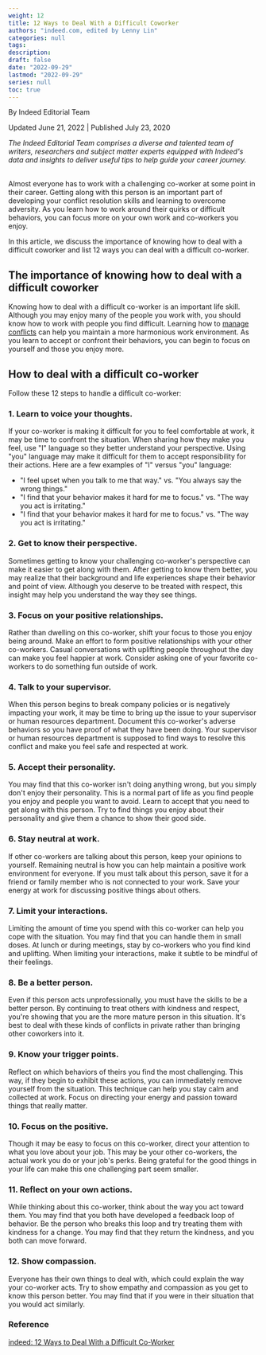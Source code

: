 ```yaml
---
weight: 12
title: 12 Ways to Deal With a Difficult Coworker
authors: "indeed.com, edited by Lenny Lin"
categories: null
tags:
description: 
draft: false
date: "2022-09-29"
lastmod: "2022-09-29"
series: null
toc: true
---
```



By Indeed Editorial Team

Updated June 21, 2022 | Published July 23, 2020  

*The Indeed Editorial Team comprises a diverse and talented team of writers, researchers and subject matter experts equipped with Indeed's data and insights to deliver useful tips to help guide your career journey.*  

<br>Almost everyone has to work with a challenging co-worker at some point in their career. Getting along with this person is an important part of developing your conflict resolution skills and learning to overcome adversity. As you learn how to work around their quirks or difficult behaviors, you can focus more on your own work and co-workers you enjoy.

In this article, we discuss the importance of knowing how to deal with a difficult coworker and list 12 ways you can deal with a difficult co-worker.

## The importance of knowing how to deal with a difficult coworker

Knowing how to deal with a difficult co-worker is an important life skill. Although you may enjoy many of the people you work with, you should know how to work with people you find difficult. Learning how to [manage conflicts](https://www.indeed.com/career-advice/interviewing/handle-conflict-in-workplace) can help you maintain a more harmonious work environment. As you learn to accept or confront their behaviors, you can begin to focus on yourself and those you enjoy more.

## How to deal with a difficult co-worker

Follow these 12 steps to handle a difficult co-worker:

### 1. Learn to voice your thoughts.

If your co-worker is making it difficult for you to feel comfortable at work, it may be time to confront the situation. When sharing how they make you feel, use "I" language so they better understand your perspective. Using "you" language may make it difficult for them to accept responsibility for their actions. Here are a few examples of "I" versus "you" language:

- "I feel upset when you talk to me that way." vs. "You always say the wrong things."
- "I find that your behavior makes it hard for me to focus." vs. "The way you act is irritating."
- "I find that your behavior makes it hard for me to focus." vs. "The way you act is irritating."

### 2. Get to know their perspective.

Sometimes getting to know your challenging co-worker's perspective can make it easier to get along with them. After getting to know them better, you may realize that their background and life experiences shape their behavior and point of view. Although you deserve to be treated with respect, this insight may help you understand the way they see things.

### 3. Focus on your positive relationships.

Rather than dwelling on this co-worker, shift your focus to those you enjoy being around. Make an effort to form positive relationships with your other co-workers. Casual conversations with uplifting people throughout the day can make you feel happier at work. Consider asking one of your favorite co-workers to do something fun outside of work.

### 4. Talk to your supervisor.

When this person begins to break company policies or is negatively impacting your work, it may be time to bring up the issue to your supervisor or human resources department. Document this co-worker's adverse behaviors so you have proof of what they have been doing. Your supervisor or human resources department is supposed to find ways to resolve this conflict and make you feel safe and respected at work.

### 5. Accept their personality.

You may find that this co-worker isn't doing anything wrong, but you simply don't enjoy their personality. This is a normal part of life as you find people you enjoy and people you want to avoid. Learn to accept that you need to get along with this person. Try to find things you enjoy about their personality and give them a chance to show their good side.

### 6. Stay neutral at work.

If other co-workers are talking about this person, keep your opinions to yourself. Remaining neutral is how you can help maintain a positive work environment for everyone. If you must talk about this person, save it for a friend or family member who is not connected to your work. Save your energy at work for discussing positive things about others.

### 7. Limit your interactions.

Limiting the amount of time you spend with this co-worker can help you cope with the situation. You may find that you can handle them in small doses. At lunch or during meetings, stay by co-workers who you find kind and uplifting. When limiting your interactions, make it subtle to be mindful of their feelings.

### 8. Be a better person.

Even if this person acts unprofessionally, you must have the skills to be a better person. By continuing to treat others with kindness and respect, you're showing that you are the more mature person in this situation. It's best to deal with these kinds of conflicts in private rather than bringing other coworkers into it.

### 9. Know your trigger points.

Reflect on which behaviors of theirs you find the most challenging. This way, if they begin to exhibit these actions, you can immediately remove yourself from the situation. This technique can help you stay calm and collected at work. Focus on directing your energy and passion toward things that really matter.

### 10. Focus on the positive.

Though it may be easy to focus on this co-worker, direct your attention to what you love about your job. This may be your other co-workers, the actual work you do or your job's perks. Being grateful for the good things in your life can make this one challenging part seem smaller.

### 11. Reflect on your own actions.

While thinking about this co-worker, think about the way you act toward them. You may find that you both have developed a feedback loop of behavior. Be the person who breaks this loop and try treating them with kindness for a change. You may find that they return the kindness, and you both can move forward.

### 12. Show compassion.

Everyone has their own things to deal with, which could explain the way your co-worker acts. Try to show empathy and compassion as you get to know this person better. You may find that if you were in their situation that you would act similarly.

### Reference
[indeed: 12 Ways to Deal With a Difficult Co-Worker](https://www.indeed.com/career-advice/starting-new-job/how-to-deal-with-difficult-coworker#:~:text=How%20to%20deal%20with%20a%20difficult%20co-worker%201,8.%20Be%20a%20better%20person.%20...%20More%20items)